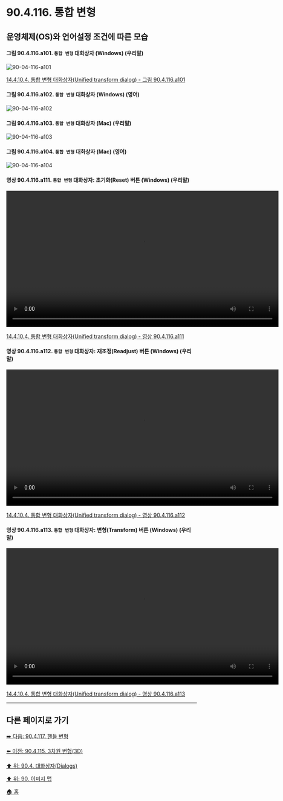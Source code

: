# 90.4.116. 통합 변형
## 운영체제(OS)와 언어설정 조건에 따른 모습

<a id="90-04-116-a101"></a>

#### 그림 90.4.116.a101. `통합 변형` 대화상자 (Windows) (우리말)
![90-04-116-a101](https://github.com/wonder13662/gimp/assets/15767104/b1cd9460-8712-4a81-9e1d-d285f28a2ce4)

[14.4.10.4. 통합 변형 대화상자(Unified transform dialog) - 그림 90.4.116.a101](./14-04-10-04-unified_transform_dialog.md#90-04-116-a101)

<a id="90-04-116-a102"></a>

#### 그림 90.4.116.a102. `통합 변형` 대화상자 (Windows) (영어)
![90-04-116-a102](https://github.com/wonder13662/gimp/assets/15767104/64123dac-d3d3-41b8-980f-e8e6b39d5f70)

<a id="90-04-116-a103"></a>

#### 그림 90.4.116.a103. `통합 변형` 대화상자 (Mac) (우리말)
![90-04-116-a103](https://github.com/wonder13662/gimp/assets/15767104/4a22296a-be35-4914-9b37-51edea3c6b00)

<a id="90-04-116-a104"></a>

#### 그림 90.4.116.a104. `통합 변형` 대화상자 (Mac) (영어)
![90-04-116-a104](https://github.com/wonder13662/gimp/assets/15767104/32eb67a7-a24f-496f-abed-2c0dd41caa13)

<a id="90-04-116-a111"></a>

#### 영상 90.4.116.a111. `통합 변형` 대화상자: 초기화(Reset) 버튼 (Windows) (우리말)
<video controls="controls" width="720" src="https://github.com/wonder13662/gimp/assets/15767104/4e75a70f-7847-499f-a5d2-a1092b0bff05"></video>

[14.4.10.4. 통합 변형 대화상자(Unified transform dialog) - 영상 90.4.116.a111](./14-04-10-04-unified_transform_dialog.md#90-04-116-a111)

<a id="90-04-116-a112"></a>

#### 영상 90.4.116.a112. `통합 변형` 대화상자: 재조정(Readjust) 버튼 (Windows) (우리말)
<video controls="controls" width="720" src="https://github.com/wonder13662/gimp/assets/15767104/4449eb22-91f5-4832-a512-a654c924e30a"></video>

[14.4.10.4. 통합 변형 대화상자(Unified transform dialog) - 영상 90.4.116.a112](./14-04-10-04-unified_transform_dialog.md#90-04-116-a112)

<a id="90-04-116-a113"></a>

#### 영상 90.4.116.a113. `통합 변형` 대화상자: 변형(Transform) 버튼 (Windows) (우리말)
<video controls="controls" width="720" src="https://github.com/wonder13662/gimp/assets/15767104/faafb98d-a4f4-4d03-ac0c-be283e27f47c"></video>

[14.4.10.4. 통합 변형 대화상자(Unified transform dialog) - 영상 90.4.116.a113](./14-04-10-04-unified_transform_dialog.md#90-04-116-a113)

***

## 다른 페이지로 가기

[➡️ 다음: 90.4.117. 핸들 변형](./90-04-117-handle_transform.md)

[⬅️ 이전: 90.4.115. 3차원 변형(3D)](./90-04-115-3d_transform.md)

[⬆️ 위: 90.4. 대화상자(Dialogs)](./90-04-00-dialogs.md)

[⬆️ 위: 90. 이미지 맵](./90-00-image-map.md)

[🏠 홈](./00-home.md)
